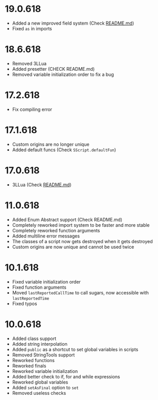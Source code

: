 # 19.0.618
- Added a new improved field system (Check [README.md](https://github.com/TahirKarabekiroglu/SuperlativeScript?tab=readme-ov-file))
- Fixed `as` in imports

# 18.6.618
- Removed 3LLua 
- Added presetter (CHECK README.md)
- Removed variable initialization order to fix a bug

# 17.2.618
- Fix compiling error

# 17.1.618
- Custom origins are no longer unique
- Added default funcs (Check `SScript.defaultFun`)

# 17.0.618
- 3LLua (Check [README.md](https://github.com/TahirKarabekiroglu/SuperlativeScript?tab=readme-ov-file#3LLua))

# 11.0.618
- Added Enum Abstract support (Check README.md)
- Completely reworked import system to be faster and more stable
- Completely reworked function arguments
- Added multiline error messages
- The classes of a script now gets destroyed when it gets destroyed
- Custom origins are now unique and cannot be used twice

# 10.1.618
- Fixed variable initialization order
- Fixed function arguments
- Moved `lastReportedCallTime` to call sugars, now accessible with `lastReportedTime`
- Fixed typos 

# 10.0.618
- Added class support
- Added string interpolation
- Added `public` as a shortcut to set global variables in scripts
- Removed StringTools support
- Reworked functions
- Reworked finals
- Reworked variable initialization
- Added better check to if, for and while expressions
- Reworked global variables
- Added `setAsFinal` option to `set`
- Removed useless checks